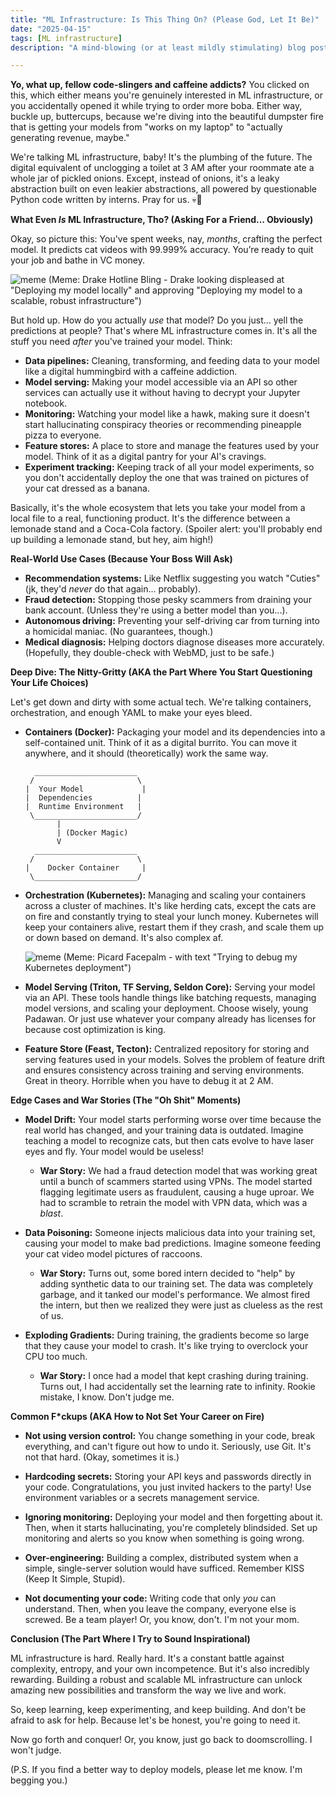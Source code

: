 ```yaml
---
title: "ML Infrastructure: Is This Thing On? (Please God, Let It Be)"
date: "2025-04-15"
tags: [ML infrastructure]
description: "A mind-blowing (or at least mildly stimulating) blog post about ML infrastructure, written for chaotic Gen Z engineers who'd rather be doomscrolling."

---
```


**Yo, what up, fellow code-slingers and caffeine addicts?** You clicked on this, which either means you're genuinely interested in ML infrastructure, or you accidentally opened it while trying to order more boba. Either way, buckle up, buttercups, because we're diving into the beautiful dumpster fire that is getting your models from "works on my laptop" to "actually generating revenue, maybe."

We're talking ML infrastructure, baby! It's the plumbing of the future. The digital equivalent of unclogging a toilet at 3 AM after your roommate ate a whole jar of pickled onions. Except, instead of onions, it's a leaky abstraction built on even leakier abstractions, all powered by questionable Python code written by interns. Pray for us. 💀🙏

**What Even *Is* ML Infrastructure, Tho? (Asking For a Friend... Obviously)**

Okay, so picture this: You've spent weeks, nay, *months*, crafting the perfect model. It predicts cat videos with 99.999% accuracy. You’re ready to quit your job and bathe in VC money.

![meme](https://i.imgflip.com/5h84a6.jpg)
(Meme: Drake Hotline Bling - Drake looking displeased at "Deploying my model locally" and approving "Deploying my model to a scalable, robust infrastructure")

But hold up. How do you actually *use* that model? Do you just... yell the predictions at people? That's where ML infrastructure comes in. It's all the stuff you need *after* you've trained your model. Think:

*   **Data pipelines:** Cleaning, transforming, and feeding data to your model like a digital hummingbird with a caffeine addiction.
*   **Model serving:** Making your model accessible via an API so other services can actually use it without having to decrypt your Jupyter notebook.
*   **Monitoring:** Watching your model like a hawk, making sure it doesn't start hallucinating conspiracy theories or recommending pineapple pizza to everyone.
*   **Feature stores:** A place to store and manage the features used by your model. Think of it as a digital pantry for your AI's cravings.
*   **Experiment tracking:** Keeping track of all your model experiments, so you don't accidentally deploy the one that was trained on pictures of your cat dressed as a banana.

Basically, it's the whole ecosystem that lets you take your model from a local file to a real, functioning product. It's the difference between a lemonade stand and a Coca-Cola factory. (Spoiler alert: you'll probably end up building a lemonade stand, but hey, aim high!)

**Real-World Use Cases (Because Your Boss Will Ask)**

*   **Recommendation systems:** Like Netflix suggesting you watch "Cuties" (jk, they'd *never* do that again... probably).
*   **Fraud detection:** Stopping those pesky scammers from draining your bank account. (Unless they're using a better model than you...).
*   **Autonomous driving:** Preventing your self-driving car from turning into a homicidal maniac. (No guarantees, though.)
*   **Medical diagnosis:** Helping doctors diagnose diseases more accurately. (Hopefully, they double-check with WebMD, just to be safe.)

**Deep Dive: The Nitty-Gritty (AKA the Part Where You Start Questioning Your Life Choices)**

Let's get down and dirty with some actual tech. We're talking containers, orchestration, and enough YAML to make your eyes bleed.

*   **Containers (Docker):** Packaging your model and its dependencies into a self-contained unit. Think of it as a digital burrito. You can move it anywhere, and it should (theoretically) work the same way.

    ```ascii
      _______________________
     /                       \
    |  Your Model             |
    |  Dependencies          |
    |  Runtime Environment   |
     \_______________________/
           |
           | (Docker Magic)
           V
      _______________________
     /                       \
    |    Docker Container     |
     \_______________________/
    ```

*   **Orchestration (Kubernetes):** Managing and scaling your containers across a cluster of machines. It's like herding cats, except the cats are on fire and constantly trying to steal your lunch money. Kubernetes will keep your containers alive, restart them if they crash, and scale them up or down based on demand. It's also complex af.

    ![meme](https://imgflip.com/i/53lczj)
    (Meme: Picard Facepalm - with text "Trying to debug my Kubernetes deployment")

*   **Model Serving (Triton, TF Serving, Seldon Core):** Serving your model via an API. These tools handle things like batching requests, managing model versions, and scaling your deployment. Choose wisely, young Padawan. Or just use whatever your company already has licenses for because cost optimization is king.

*   **Feature Store (Feast, Tecton):** Centralized repository for storing and serving features used in your models. Solves the problem of feature drift and ensures consistency across training and serving environments. Great in theory. Horrible when you have to debug it at 2 AM.

**Edge Cases and War Stories (The "Oh Shit" Moments)**

*   **Model Drift:** Your model starts performing worse over time because the real world has changed, and your training data is outdated. Imagine teaching a model to recognize cats, but then cats evolve to have laser eyes and fly. Your model would be useless!

    *   **War Story:** We had a fraud detection model that was working great until a bunch of scammers started using VPNs. The model started flagging legitimate users as fraudulent, causing a huge uproar. We had to scramble to retrain the model with VPN data, which was a *blast*.

*   **Data Poisoning:** Someone injects malicious data into your training set, causing your model to make bad predictions. Imagine someone feeding your cat video model pictures of raccoons.

    *   **War Story:** Turns out, some bored intern decided to "help" by adding synthetic data to our training set. The data was completely garbage, and it tanked our model's performance. We almost fired the intern, but then we realized they were just as clueless as the rest of us.

*   **Exploding Gradients:** During training, the gradients become so large that they cause your model to crash. It's like trying to overclock your CPU too much.

    *   **War Story:** I once had a model that kept crashing during training. Turns out, I had accidentally set the learning rate to infinity. Rookie mistake, I know. Don't judge me.

**Common F\*ckups (AKA How to Not Set Your Career on Fire)**

*   **Not using version control:** You change something in your code, break everything, and can't figure out how to undo it. Seriously, use Git. It's not that hard. (Okay, sometimes it is.)

*   **Hardcoding secrets:** Storing your API keys and passwords directly in your code. Congratulations, you just invited hackers to the party! Use environment variables or a secrets management service.

*   **Ignoring monitoring:** Deploying your model and then forgetting about it. Then, when it starts hallucinating, you're completely blindsided. Set up monitoring and alerts so you know when something is going wrong.

*   **Over-engineering:** Building a complex, distributed system when a simple, single-server solution would have sufficed. Remember KISS (Keep It Simple, Stupid).

*   **Not documenting your code:** Writing code that only *you* can understand. Then, when you leave the company, everyone else is screwed. Be a team player! Or, you know, don't. I'm not your mom.

**Conclusion (The Part Where I Try to Sound Inspirational)**

ML infrastructure is hard. Really hard. It's a constant battle against complexity, entropy, and your own incompetence. But it's also incredibly rewarding. Building a robust and scalable ML infrastructure can unlock amazing new possibilities and transform the way we live and work.

So, keep learning, keep experimenting, and keep building. And don't be afraid to ask for help. Because let's be honest, you're going to need it.

Now go forth and conquer! Or, you know, just go back to doomscrolling. I won't judge.

(P.S. If you find a better way to deploy models, please let me know. I'm begging you.)
